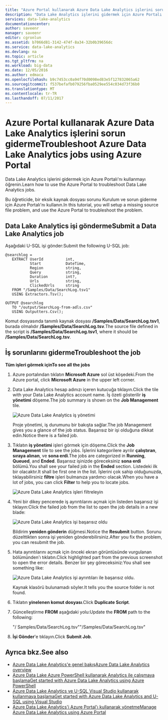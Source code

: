 ```yaml
---
title: "Azure Portal kullanarak Azure Data Lake Analytics işlerini sorunlarını giderme | Microsoft Docs"
description: "Data Lake Analytics işlerini gidermek için Azure Portalı'nı kullanmayı öğrenin. "
services: data-lake-analytics
documentationcenter: 
author: saveenr
manager: saveenr
editor: cgronlun
ms.assetid: b7066d81-3142-474f-8a34-32b0b39656dc
ms.service: data-lake-analytics
ms.devlang: na
ms.topic: article
ms.tgt_pltfrm: na
ms.workload: big-data
ms.date: 12/05/2016
ms.author: edmaca
ms.openlocfilehash: b9c7453cc0a94f70d0098ed83e5f127832065a62
ms.sourcegitcommit: f537befafb079256fba0529ee554c034d73f36b0
ms.translationtype: MT
ms.contentlocale: tr-TR
ms.lasthandoff: 07/11/2017
---
```

# <a name="troubleshoot-azure-data-lake-analytics-jobs-using-azure-portal"></a><span data-ttu-id="e14d2-103">Azure Portal kullanarak Azure Data Lake Analytics işlerini sorun giderme</span><span class="sxs-lookup"><span data-stu-id="e14d2-103">Troubleshoot Azure Data Lake Analytics jobs using Azure Portal</span></span>
<span data-ttu-id="e14d2-104">Data Lake Analytics işlerini gidermek için Azure Portalı'nı kullanmayı öğrenin.</span><span class="sxs-lookup"><span data-stu-id="e14d2-104">Learn how to use the Azure Portal to troubleshoot Data Lake Analytics jobs.</span></span>

<span data-ttu-id="e14d2-105">Bu öğreticide, bir eksik kaynak dosyası sorunu Kurulum ve sorun giderme için Azure Portalı'nı kullanın.</span><span class="sxs-lookup"><span data-stu-id="e14d2-105">In this tutorial, you will setup a missing source file problem, and use the Azure Portal to troubleshoot the problem.</span></span>

## <a name="submit-a-data-lake-analytics-job"></a><span data-ttu-id="e14d2-106">Data Lake Analytics işi gönderme</span><span class="sxs-lookup"><span data-stu-id="e14d2-106">Submit a Data Lake Analytics job</span></span>

<span data-ttu-id="e14d2-107">Aşağıdaki U-SQL işi gönder:</span><span class="sxs-lookup"><span data-stu-id="e14d2-107">Submit the following U-SQL job:</span></span>

```
@searchlog =
   EXTRACT UserId          int,
           Start           DateTime,
           Region          string,
           Query           string,
           Duration        int?,
           Urls            string,
           ClickedUrls     string
   FROM "/Samples/Data/SearchLog.tsv1"
   USING Extractors.Tsv();

OUTPUT @searchlog   
   TO "/output/SearchLog-from-adls.csv"
   USING Outputters.Csv();
```
    
<span data-ttu-id="e14d2-108">Komut dosyasında tanımlı kaynak dosyası **/Samples/Data/SearchLog.tsv1**, burada olmalıdır **/Samples/Data/SearchLog.tsv**.</span><span class="sxs-lookup"><span data-stu-id="e14d2-108">The source file defined in the script is **/Samples/Data/SearchLog.tsv1**, where it should be **/Samples/Data/SearchLog.tsv**.</span></span>


## <a name="troubleshoot-the-job"></a><span data-ttu-id="e14d2-109">İş sorunlarını giderme</span><span class="sxs-lookup"><span data-stu-id="e14d2-109">Troubleshoot the job</span></span>

<span data-ttu-id="e14d2-110">**Tüm işleri görmek için**</span><span class="sxs-lookup"><span data-stu-id="e14d2-110">**To see all the jobs**</span></span>

1. <span data-ttu-id="e14d2-111">Azure portalından tıklatın **Microsoft Azure** sol üst köşedeki.</span><span class="sxs-lookup"><span data-stu-id="e14d2-111">From the Azure portal, click **Microsoft Azure** in the upper left corner.</span></span>
2. <span data-ttu-id="e14d2-112">Data Lake Analytics hesap adınızı içeren kutucuğa tıklayın.</span><span class="sxs-lookup"><span data-stu-id="e14d2-112">Click the tile with your Data Lake Analytics account name.</span></span>  <span data-ttu-id="e14d2-113">İş özeti gösterilir **iş yönetimi** döşeme.</span><span class="sxs-lookup"><span data-stu-id="e14d2-113">The job summary is shown on the **Job Management** tile.</span></span>

    ![Azure Data Lake Analytics iş yönetimi](./media/data-lake-analytics-monitor-and-troubleshoot-tutorial/data-lake-analytics-job-management.png)

    <span data-ttu-id="e14d2-115">Proje yönetimi, iş durumunu bir bakışta sağlar.</span><span class="sxs-lookup"><span data-stu-id="e14d2-115">The job Management gives you a glance of the job status.</span></span> <span data-ttu-id="e14d2-116">Başarısız bir işi olduğuna dikkat edin.</span><span class="sxs-lookup"><span data-stu-id="e14d2-116">Notice there is a failed job.</span></span>
3. <span data-ttu-id="e14d2-117">Tıklatın **iş yönetimi** işleri görmek için döşeme.</span><span class="sxs-lookup"><span data-stu-id="e14d2-117">Click the **Job Management** tile to see the jobs.</span></span> <span data-ttu-id="e14d2-118">İşlerini kategorilere ayrılır **çalıştıran**, **sıraya alınan**, ve **sona erdi**.</span><span class="sxs-lookup"><span data-stu-id="e14d2-118">The jobs are categorized in **Running**, **Queued**, and **Ended**.</span></span> <span data-ttu-id="e14d2-119">Başarısız işinizde göreceksiniz **sona erdi** bölümü.</span><span class="sxs-lookup"><span data-stu-id="e14d2-119">You shall see your failed job in the **Ended** section.</span></span> <span data-ttu-id="e14d2-120">Listedeki ilk bir olacaktır.</span><span class="sxs-lookup"><span data-stu-id="e14d2-120">It shall be first one in the list.</span></span> <span data-ttu-id="e14d2-121">İşlerini çok sahip olduğunuzda, tıklayabilirsiniz **filtre** işleri bulmanıza yardımcı olacak.</span><span class="sxs-lookup"><span data-stu-id="e14d2-121">When you have a lot of jobs, you can click **Filter** to help you to locate jobs.</span></span>

    ![Azure Data Lake Analytics işleri filtreleyin](./media/data-lake-analytics-monitor-and-troubleshoot-tutorial/data-lake-analytics-filter-jobs.png)
4. <span data-ttu-id="e14d2-123">Yeni bir dikey pencerede iş ayrıntılarını açmak için listeden başarısız işi tıklayın:</span><span class="sxs-lookup"><span data-stu-id="e14d2-123">Click the failed job from the list to open the job details in a new blade:</span></span>

    ![Azure Data Lake Analytics işi başarısız oldu](./media/data-lake-analytics-monitor-and-troubleshoot-tutorial/data-lake-analytics-failed-job.png)

    <span data-ttu-id="e14d2-125">Bildirim **yeniden gönderin** düğmesi.</span><span class="sxs-lookup"><span data-stu-id="e14d2-125">Notice the **Resubmit** button.</span></span> <span data-ttu-id="e14d2-126">Sorunu düzelttikten sonra işi yeniden gönderebilirsiniz.</span><span class="sxs-lookup"><span data-stu-id="e14d2-126">After you fix the problem, you can resubmit the job.</span></span>
5. <span data-ttu-id="e14d2-127">Hata ayrıntılarını açmak için önceki ekran görüntüsünde vurgulanan bölümünden'ı tıklatın.</span><span class="sxs-lookup"><span data-stu-id="e14d2-127">Click highlighted part from the previous screenshot to open the error details.</span></span>  <span data-ttu-id="e14d2-128">Benzer bir şey göreceksiniz:</span><span class="sxs-lookup"><span data-stu-id="e14d2-128">You shall see something like:</span></span>

    ![Azure Data Lake Analytics işi ayrıntıları ile başarısız oldu.](./media/data-lake-analytics-monitor-and-troubleshoot-tutorial/data-lake-analytics-failed-job-details.png)

    <span data-ttu-id="e14d2-130">Kaynak klasörü bulunamadı söyler.</span><span class="sxs-lookup"><span data-stu-id="e14d2-130">It tells you the source folder is not found.</span></span>
6. <span data-ttu-id="e14d2-131">Tıklatın **yinelenen komut dosyası**.</span><span class="sxs-lookup"><span data-stu-id="e14d2-131">Click **Duplicate Script**.</span></span>
7. <span data-ttu-id="e14d2-132">Güncelleştirme **FROM** aşağıdaki yolu:</span><span class="sxs-lookup"><span data-stu-id="e14d2-132">Update the **FROM** path to the following:</span></span>

    <span data-ttu-id="e14d2-133">"/ Samples/Data/SearchLog.tsv"</span><span class="sxs-lookup"><span data-stu-id="e14d2-133">"/Samples/Data/SearchLog.tsv"</span></span>
8. <span data-ttu-id="e14d2-134">**İşi Gönder**'e tıklayın.</span><span class="sxs-lookup"><span data-stu-id="e14d2-134">Click **Submit Job**.</span></span>

## <a name="see-also"></a><span data-ttu-id="e14d2-135">Ayrıca bkz.</span><span class="sxs-lookup"><span data-stu-id="e14d2-135">See also</span></span>
* [<span data-ttu-id="e14d2-136">Azure Data Lake Analytics'e genel bakış</span><span class="sxs-lookup"><span data-stu-id="e14d2-136">Azure Data Lake Analytics overview</span></span>](data-lake-analytics-overview.md)
* [<span data-ttu-id="e14d2-137">Azure Data Lake Azure PowerShell kullanarak Analytics ile çalışmaya başlama</span><span class="sxs-lookup"><span data-stu-id="e14d2-137">Get started with Azure Data Lake Analytics using Azure PowerShell</span></span>](data-lake-analytics-get-started-powershell.md)
* [<span data-ttu-id="e14d2-138">Azure Data Lake Analytics ve U-SQL Visual Studio kullanarak kullanmaya başlama</span><span class="sxs-lookup"><span data-stu-id="e14d2-138">Get started with Azure Data Lake Analytics and U-SQL using Visual Studio</span></span>](data-lake-analytics-u-sql-get-started.md)
* [<span data-ttu-id="e14d2-139">Azure Data Lake Analytics'i Azure Portal'ı kullanarak yönetme</span><span class="sxs-lookup"><span data-stu-id="e14d2-139">Manage Azure Data Lake Analytics using Azure Portal</span></span>](data-lake-analytics-manage-use-portal.md)
